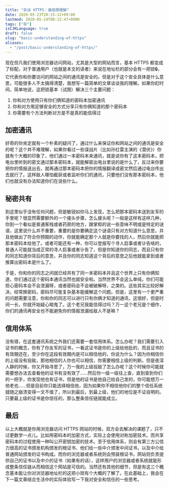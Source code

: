 ```yaml
---
title: "杂谈 HTTPS：最低限理解"
date: 2020-05-23T20:15:12+09:00
lastmod: 2020-05-24T00:12:47+0900
tags: ["杂"]
isCJKLanguage: true
draft: false
slug: "basic-understanding-of-https"
aliases:
  - "/post/basic-understanding-of-https/"
---
```


现在但凡我们使用浏览器访问网站，尤其是大型的网站而言，基本 HTTPS 都变成了标配，对于普通用户（也就是本文的读者）来说在地址栏的部分会有一把锁🔒，它代表你和你要访问的网站之间的通讯是安全的。但是对于这个安全具体是什么意思，可能很多人不太搞得清楚，我想写一篇简单的文章谈谈我的理解。如果你赶时间，简单地说，这把锁基本（试图）解决三个主要问题：

1. 你和对方使用只有你们俩知道的密码本加密通讯
2. 你和对方用足够安全的方式分享只有你俩知道的那个密码本
3. 你需要有个方法判断对方是不是真的能信得过

<!--more-->

## 加密通讯

好奇的你肯定就有一个朴素的疑问了，通过什么来保证你和网站之间的通讯是安全的呢？这个并不难理解，如果你看过一些谍战片（比如孙红雷主演的《潜伏》）你就有个大概的印象了，他们通过一本密码本来通讯，就是说你有了这本密码本，把电台里听到的密文通过那本密码本，就能解密出电台里说的是什么了，反过来你要把你的情报送出去，就再通过那本密码本把你的情报翻译成密文然后通过电台传出去就行了。这样敌人哪怕截获或者监听你们的通讯，只要他们没有那本密码本，他们也就没有办法知道你们在说些什么。

## 秘密共有

到这里似乎没有任何问题，但是敏锐如你马上发现，怎么把那本密码本送到友军的手里呢？很显然需要额外的一个接头步骤，怎么接头呢？一般是这样有这样几种，你到一个看似是普通客栈或者药房的地方，跟掌柜的说一些意味不明或是特定的谜语，这里说什么并不重要，重要的是你要确定这个谜语只有对方知道什么意思，并且他做出了符合你预期的动作，你就能确定那个人就是你要找的人，然后你就能把那本密码本给他了。或者可能还有一种，你可以登报写个寻人启事或者讣告啥的，普通人可能就当成正常的寻人启事或者讣告了，但是你知道你的同志，而且只有你的同志知道你背后的意思，并且你的同志知道这个背后的意思之后他就能拿到或者推算出密码本是什么了。

于是，你和你的同志之间就已经共有了同一本密码本并且这个世界上只有你俩知道，你们通过这个密码本通讯当然也就安全啦。当然世界不会这么单纯，你们可能担心密码本会不会泄漏呀，或者密码会不会被破解呀，之类的。这些其实比较好解决，经常换密码，密码尽可能复杂基本能缓解这个问题。但是，这里有一个更严重的问题需要注意，你和你的同志可以进行只有你俩才知道的通讯，这很好，但是时间一长，你就开始疑心暗鬼了。这个老兄我能信得过吗？万一这个老兄是个细作，你们的通讯再安全也不能避免你的情报泄漏给敌人不是嘛？

## 信用体系

没有错，在这套通讯系统之外我们还需要一套信用体系。怎么办呢？我们需要引入证书的概念，你有了你友军的证书，一看这证书是你的上级给他批的，而且证书的有效期还在，至少你在这段有效期内是可以相信他的，你说为什么？因为你相信你的上级没有投敌，那他相信的人你也可以相信，你需要相信上级的判断。但是夜深人静的时候，你又开始寻思了，万一我的上级投敌了怎么办呢？这个时候你可能就需要想办法去查看他的证书有没有效了......然后你一级一级往上查，直到查到你们的一把手，你发现他也有证书，但是他的证书是他自己给自己发的，你可能想万一他老也......但是目前你只能选择相信他，因为如果你不相信他你们的整个信任系统就随之崩溃变得一文不值了，所以到最后，到最上级，他们的地位是不证自明的。只要最上级的证书是你信任的，那么整条信任链就能成立。

## 最后

以上大概就是你用浏览器访问 HTTPS 网站的时候，双方会去解决的课题了，只不过更数学一点儿。比如用密码本的加密方式，实际上会使用对称加密技术。而共享密码本的过程使用一种叫公开密钥加密的技术。至于信用体系，则会有第三方公信力很高的证书颁发机构颁发的根证书、他们给一些中介颁发中间证书，以及中介给普通网站颁发的证书构成。而你的浏览器或者系统则会预装根证书，网站则负责提供自己的证书以及中介的证书（如果有的话），这样用户的浏览器或者系统就能形成整条信任链从而相信这个网站是可信的。当然还有其他的细节，但是有这三个概念基本能让你对浏览器地址栏的这把小琐有个大概的了解了。在此基础上，我会在下一篇文章结合生活中的实际体验写一下我对安全和信任的一些思考。